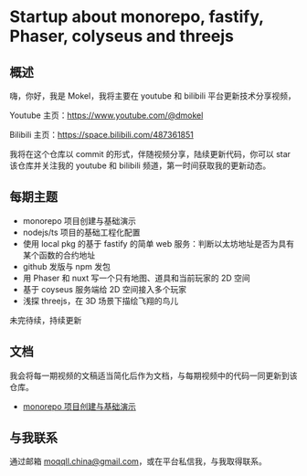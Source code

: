 # Startup about monorepo, fastify, Phaser, colyseus and threejs

## 概述

嗨，你好，我是 Mokel，我将主要在 youtube 和 bilibili 平台更新技术分享视频，

Youtube 主页：https://www.youtube.com/@dmokel

Bilibili 主页：https://space.bilibili.com/487361851

我将在这个仓库以 commit 的形式，伴随视频分享，陆续更新代码，你可以 star 该仓库并关注我的 youtube 和 bilibili 频道，第一时间获取我的更新动态。

## 每期主题

- monorepo 项目创建与基础演示
- nodejs/ts 项目的基础工程化配置
- 使用 local pkg 的基于 fastify 的简单 web 服务：判断以太坊地址是否为具有某个函数的合约地址
- github 发版与 npm 发包
- 用 Phaser 和 nuxt 写一个只有地图、道具和当前玩家的 2D 空间
- 基于 coyseus 服务端给 2D 空间接入多个玩家
- 浅探 threejs，在 3D 场景下描绘飞翔的鸟儿

未完待续，持续更新

## 文档

我会将每一期视频的文稿适当简化后作为文档，与每期视频中的代码一同更新到该仓库。

- [monorepo 项目创建与基础演示](./docs/01monorepo项目创建与基础演示.md)

## 与我联系

通过邮箱 moqqll.china@gmail.com，或在平台私信我，与我取得联系。
